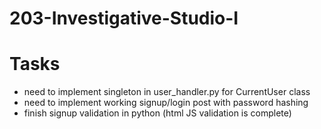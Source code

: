 # 203-Investigative-Studio-I
# Tasks

- need to implement singleton in user_handler.py for CurrentUser class
- need to implement working signup/login post with password hashing
- finish signup validation in python (html JS validation is complete)

